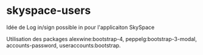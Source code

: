 # skyspace-users
Idée de Log in/sign possible in pour l'applicaiton SkySpace

Utilisation des packages alexwine:bootstrap-4, peppelg:bootstrap-3-modal, accounts-password, useraccounts:bootstrap.

